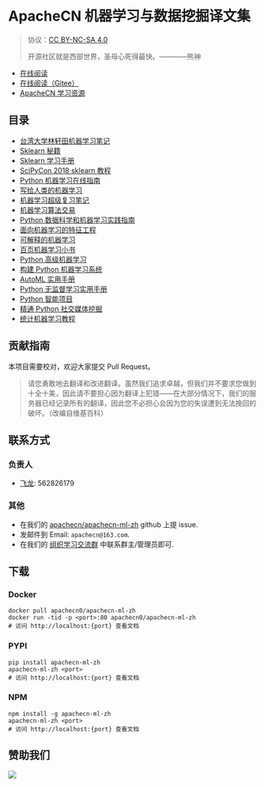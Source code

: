 # ApacheCN 机器学习与数据挖掘译文集

> 协议：[CC BY-NC-SA 4.0](http://creativecommons.org/licenses/by-nc-sa/4.0/)
> 
> 开源社区就是西部世界，圣母心死得最快。————熊神

* [在线阅读](https://ml.apachecn.org)
* [在线阅读（Gitee）](https://apachecn.gitee.io/doc-template/)
* [ApacheCN 学习资源](http://docs.apachecn.org/)

## 目录

+   [台湾大学林轩田机器学习笔记](docs/ntu-hsuantienlin-ml/SUMMARY.md)
+   [Sklearn 秘籍](docs/sklearn-cookbook/SUMMARY.md)
+   [Sklearn 学习手册](docs/learning-sklearn/SUMMARY.md)
+   [SciPyCon 2018 sklearn 教程](docs/scipycon-2018-sklearn-tut/SUMMARY.md)
+   [Python 机器学习在线指南](docs/vt-cs4624-pyml/SUMMARY.md)
+   [写给人类的机器学习](docs/ml-for-humans/SUMMARY.md)
+   [机器学习超级复习笔记](docs/super-machine-learning-revision-notes/SUMMARY.md)
+   [机器学习算法交易](docs/ml-algo-trade/SUMMARY.md)
+   [Python 数据科学和机器学习实践指南](docs/handson-ds-py-ml/SUMMARY.md)
+   [面向机器学习的特征工程](docs/fe4ml-zh/README.md)
+   [可解释的机器学习](docs/interpretable-ml-book/README.md)
+   [百页机器学习小书](docs/ml-book-100-zh/SUMMARY.md)
+   [Python 高级机器学习](docs/adv-ml-py/SUMMARY.md)
+   [构建 Python 机器学习系统](docs/build-ml-sys-py/SUMMARY.md)
+   [AutoML 实用手册](docs/handson-auto-ml/SUMMARY.md)
+   [Python 无监督学习实用手册](docs/handson-unsup-learn-py/SUMMARY.md)
+   [Python 智能项目](docs/intel-proj-py/SUMMARY.md)
+   [精通 Python 社交媒体挖掘](docs/master-social-media-mine-py/SUMMARY.md)
+   [统计机器学习教程](docs/stat-ml/SUMMARY.md)

## 贡献指南

本项目需要校对，欢迎大家提交 Pull Request。

> 请您勇敢地去翻译和改进翻译。虽然我们追求卓越，但我们并不要求您做到十全十美，因此请不要担心因为翻译上犯错——在大部分情况下，我们的服务器已经记录所有的翻译，因此您不必担心会因为您的失误遭到无法挽回的破坏。（改编自维基百科）

<!--
无需翻译：

Python: Real World Machine Learning
-->

## 联系方式

### 负责人

* [飞龙](https://github.com/wizardforcel): 562826179

### 其他

*   在我们的 [apachecn/apachecn-ml-zh](https://github.com/apachecn/apachecn-ml-zh) github 上提 issue.
*   发邮件到 Email: `apachecn@163.com`.
*   在我们的 [组织学习交流群](http://www.apachecn.org/organization/348.html) 中联系群主/管理员即可.

## 下载

### Docker

```
docker pull apachecn0/apachecn-ml-zh
docker run -tid -p <port>:80 apachecn0/apachecn-ml-zh
# 访问 http://localhost:{port} 查看文档
```

### PYPI

```
pip install apachecn-ml-zh
apachecn-ml-zh <port>
# 访问 http://localhost:{port} 查看文档
```

### NPM

```
npm install -g apachecn-ml-zh
apachecn-ml-zh <port>
# 访问 http://localhost:{port} 查看文档
```

## 赞助我们

![](http://data.apachecn.org/img/about/donate.jpg)
